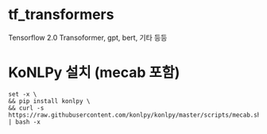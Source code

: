 # tf_transformers
Tensorflow 2.0 Transoformer, gpt, bert, 기타 등등

# KoNLPy 설치 (mecab 포함)
```console
set -x \
&& pip install konlpy \
&& curl -s https://raw.githubusercontent.com/konlpy/konlpy/master/scripts/mecab.sh | bash -x
```
